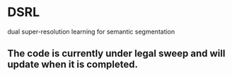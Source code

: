 # DSRL
dual super-resolution learning for semantic segmentation

## The code is currently under legal sweep and will update when it is completed.
